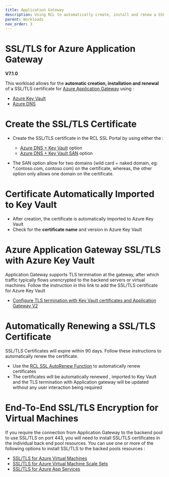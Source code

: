 ```yaml
---
title: Application Gateway
description: Using RCL to automatically create, install and renew a SSL/TLS certificates in Application Gateway
parent: Workloads
nav_order: 3
---
```


# SSL/TLS for Azure Application Gateway

**V7.1.0**

This workload allows for the **automatic creation, installation and renewal** of a SSL/TLS certificate for [Azure Application Gateway](https://learn.microsoft.com/en-us/azure/application-gateway/overview) using :

- [Azure Key Vault](https://docs.microsoft.com/en-us/azure/key-vault/certificates/about-certificates) 
- [Azure DNS](https://docs.microsoft.com/en-us/azure/dns/) 

# Create the SSL/TLS Certificate

- Create the SSL/TLS certificate in the RCL SSL Portal by using either the :
    - [Azure DNS + Key Vault](../portal/azure-keyvault.md) option
    - [Azure DNS + Key Vault SAN](../portal/azure-keyvault-san.md) option

- The SAN option allow for two domains (wild card + naked domain, eg: *.contoso.com, contoso.com) on the certificate, whereas, the other option only allows one domain on the certificate.

# Certificate Automatically Imported to Key Vault

- After creation, the certificate is automatically imported to Azure Key Vault
- Check for the **certificate name** and version in Azure Key Vault



# Azure Application Gateway SSL/TLS with Azure Key Vault

Application Gateway supports TLS termination at the gateway, after which traffic typically flows unencrypted to the backend servers or virtual machines. Follow the instruction in this link to add the SSL/TLS certificate for Azure Key Vault

- [Configure TLS termination with Key Vault certificates and Application Gateway V2](https://docs.microsoft.com/en-us/azure/application-gateway/configure-key-vault-portal)

# Automatically Renewing a SSL/TLS Certificate

SSL/TLS Certificates will expire within 90 days. Follow these instructions to automatically renew the certificate.

- Use the [RCL SSL AutoRenew Function](../autorenew/introduction.md) to automatically renew certificates
- The certificates will be automatically renewed , imported to Key Vault and the TLS termination with Application gateway will be updated without any user interaction being required

# End-To-End SSL/TLS Encryption for Virtual Machines

If you require the connection from Application Gateway to the backend pool to use SSL/TLS on port 443, you will need to install SSL/TLS certificates in the individual back end pool resources. You can use one or more of the following options to install SSL/TLS to the backed pools resources :  

- [SSL/TLS for Azure Virtual Machines](./vm.md)
- [SSL/TLS for Azure Virtual Machine Scale Sets](./vmss.md#end-to-end-ssltls-encryption)
- [SSL/TLS for Azure App Services](./app-service.md)

